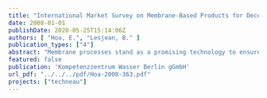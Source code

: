 ```yaml
---
title: "International Market Survey on Membrane-Based Products for Decentralised Water Supply (POU and SSS Units)"
date: 2008-01-01
publishDate: 2020-05-25T15:14:06Z
authors: [ "Hoa, E.", "Lesjean, B." ]
publication_types: ["4"]
abstract: "Membrane processes stand as a promising technology to ensure a safe water supply at the community and the household levels. As the price of membranes has notably decreased over the last years, the market of membrane-based systems for decentralised applications has developed and diversified. In order to have a view of what the current market offers, 204 water companies were contacted and asked to characterise their Point-of-use (POU) or small-scale membrane systems, with a focus set on operation and maintenance, costs and energy requirements. Such study was not performed previously. With a 15% reply rate, the survey enables to identify the different market niches. That includes ceramic POU, organic POU, organic point-of-entries (POE), modular treatment units and emergency systems, whose technical characterization is further detailed in the Annex. Besides, the review of the marketed membrane modules reveals that ultrafiltration is the most available process. The survey also shows that the pre-treatment is a key parameter when considering options for decentralised water supply. As needs for sustainable solutions for small water supply are established, the membrane market is expected to grow and more standardised products to appear. The market evaluation can be summarized in Figure 1. Depending on the product niche, the membrane material and the filtration type, different degrees toward the market maturity are then highlighted.  Such systems would be broadly applied in developed countries, but they represent also great potential for transition and developing countries. However, few systems designed for long-term operation with low-energy and low-chemical requirements exist yet. Therefore, the R&D identified within Techneau matches a non-fulfilled yet requirement."
featured: false
publication: 'Kompetenzzentrum Wasser Berlin gGmbH'
url_pdf: "../../../pdf/Hoa-2008-363.pdf"
projects: ["techneau"]
---
```



